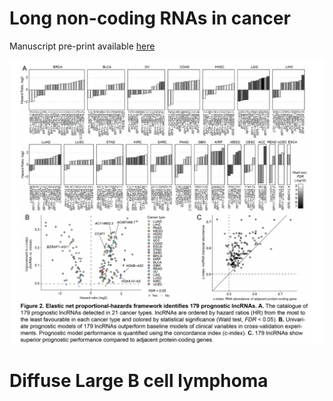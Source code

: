 # Long non-coding RNAs in cancer 

Manuscript pre-print available [here](https://www.biorxiv.org/content/10.1101/861039v1.abstract) 

<img src="images/Screen Shot 2020-01-25 at 5.51.43 PM.png"/>


# Diffuse Large B cell lymphoma 

